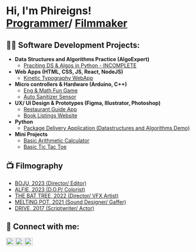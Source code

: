 <h1>Hi, I'm Phireigns! <br/><a href="https://github.com/phireigns">Programmer</a>/ <a href="https://www.youtube.com/">Filmmaker</a></h1>

<h2>👨‍💻 Software Development Projects:</h2>

- <b>Data Structures and Algorithms Practice (AlgoExpert)</b>
  - [Praciting DS & Algos in Python - INCOMPLETE](https://github.com/phireigns)
- <b>Web Apps (HTML, CSS, JS, React, NodeJS)</b>
  - [Kinetic Typography WebApp](https://github.com/Phireigns/KineticTypographyWebsite)
- <b>Micro controllers & Hardware (Arduino, C++)</b>
  - [Eng & Math Fun Game](https://github.com/Phireigns/Eng-MathFun-Game)
  - [Auto Sanitizer Sensor](https://github.com/Phireigns/Auto-Sanitizer-Sensor)
- <b>UX/ UI Design & Prototypes (Figma, Illustrator, Photoshop)</b>
  - [Restaurant Guide App](https://github.com/Phireigns/Restaurant-Guide-App)
  - [Book Listings Website](https://github.com/Phireigns/High-Fidelity-Book-Website)
- <b>Python</b>
  - [Package Delivery Application (Datastructures and Algorithms Demo)](https://github.com/phireigns)
- <b>Mini Projects</b>
  - [Basic Arithmetic Calculator](https://github.com/Phireigns/Basic-Arithmetic-Calculator)
  - [Basic Tic Tac Toe](https://github.com/Phireigns/Tic-Tac-Toe)

<h2>📺 Filmography</h2>

- [BOJU, 2023 (Director/ Editor)](https://youtu.be/sUESl7hGQrI)
- [ALFIE, 2023 (D.O.P/ Colorist)](https://www.youtube.com/watch?v=_xNBjKFwlMQ&t=177s)
- [THE BAT TREE, 2022 (Director/ VFX Artist)](https://www.youtube.com/watch?v=ajWSle3HDn0&t=584s)
- [MELTING POT, 2021 (Sound Designer/ Gaffer)](https://www.youtube.com/watch?v=rmFFzdRv9FU)
- [DRIVE, 2017 (Scriptwriter/ Actor)](https://www.youtube.com/watch?v=ugT-k9omNZI)

<h2> 🤳 Connect with me:</h2>

[<img align="left" alt="JoshMadakor | YouTube" width="22px" src="https://cdn.jsdelivr.net/npm/simple-icons@v3/icons/youtube.svg" />][youtube]
[<img align="left" alt="JoshMadakor | LinkedIn" width="22px" src="https://cdn.jsdelivr.net/npm/simple-icons@v3/icons/linkedin.svg" />][linkedin]
[<img align="left" alt="JoshMadakor | Instagram" width="22px" src="https://cdn.jsdelivr.net/npm/simple-icons@v3/icons/instagram.svg" />][instagram]

[youtube]: https://www.youtube.com/@phirens/
[instagram]: https://www.instagram.com/phirensofficial/
[linkedin]: https://www.linkedin.com/in/phirens-rai-2b065917a/

<!--

Here are some ideas to get you started:

- 🔭 I’m currently working on ...
- 🌱 I’m currently learning ...
- 👯 I’m looking to collaborate on ...
- 🤔 I’m looking for help with ...
- 💬 Ask me about ...
- 📫 How to reach me: ...
- 😄 Pronouns: ...
- ⚡ Fun fact: ...
-->
